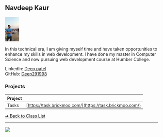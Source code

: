 <style>@import url("//readme.codeadam.ca/readme.css");</style>

## Navdeep Kaur

![deeppatel](../images/Deep291998.jpg)

In this technical era, I am giving myself time and have taken opportunities to enhance my skills in web development. I have done my master in Computer Science and now pursuing web development course at Humber College.

LinkedIn: [Deep patel](https://www.linkedin.com/in/deep-patel-14b7aa1b9/)  
GitHub: [Deep291998](https://github.com/Deep291998)  

### Projects

| Project | |
| - | - |
| Tasks | [https://task.brickmoo.com/](https://task.brickmoo.com/) |

[&#10132; Back to Class List](/)

---

<a href="https://brickmmo.com">
<img src="https://brickmmo.com/images/brickmmo-logo-horizontal.jpg" width="100">
</a>
